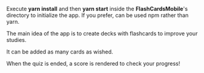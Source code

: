 Execute __yarn install__ and then __yarn start__ inside the __FlashCardsMobile__'s directory to initialize the app. If you prefer, can be used npm rather than yarn.

The main idea of the app is to create decks with flashcards to improve your studies.

It can be added as many cards as wished.

When the quiz is ended, a score is rendered to check your progress!
